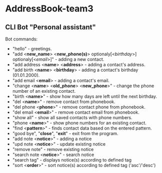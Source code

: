 # AddressBook-team3

## CLI Bot "Personal assistant"


Bot commands:

* "hello"                                 - greetings.
* "add <**new_name**> <**new_phone(s)**> optionaly[<*birthday*>] optionaly[<*email*>]" - adding a new contact.
* "add address <**name**> <**address**>           - adding a contact's address.
* "add birth <**name**> <**birthday**>            - adding a contact's birthday (01.01.2000).
* "add email <**email**>                      - adding a contact's email.
* "change <**name**> <**old_phone**> <**new_phone**>" - change the phone number of an existing contact.            
* "birth <**name>**"                          - show how many days are left until the next birthday.
* "del <**name**>"                            - remove contact from phonebook.
* "del phone <**phone**>"                     - remove contact phone from phonebook.
* "del email <**email**>"                     - remove contact email from phonebook.
* "show all"                              - show all saved contacts with phone numbers.
* "phone <**name**>"                          - show phone numbers for an existing contact.
* "find <**pattern**>"                        - finds contact data based on the entered pattern.
* "good bye", "**close**", "**exit**"             - exit from the program. 
* "add note <**notice**>"                     - adding a notice
* "upd note <**notice**>"                     - update existing notice 
* "remove note"                           - remove existing notice
* "search note <**notice**>"                  - search notice
* "search tag"                            - displays notice(s) according to defined tag
* "sort <**order**>"                          - sort notice(s) according to defined tag ('asc'/'desc')